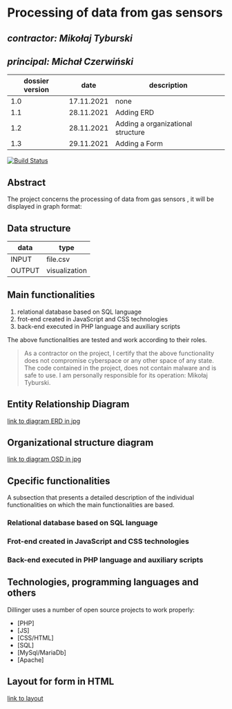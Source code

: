 #  Processing of data from gas sensors 

## _contractor: Mikołaj Tyburski_
## _principal: Michał Czerwiński_


| dossier version | date | description |
| ------ | ------ | ------ |
| 1.0 | 17.11.2021 |  none |
| 1.1 | 28.11.2021 |  Adding ERD |
| 1.2 | 28.11.2021 |  Adding a organizational structure |
| 1.3 | 29.11.2021 |  Adding a Form |

[![Build Status](https://travis-ci.org/joemccann/dillinger.svg?branch=master)](https://travis-ci.org/joemccann/dillinger)

## Abstract 
The project concerns the processing of data from gas sensors , it will be displayed in graph format: 


## Data structure

| data | type |
| ------ | ------ |
| INPUT | file.csv |
| OUTPUT | visualization |

## Main functionalities

1. relational database based on SQL language
1. frot-end created in JavaScript and CSS technologies
1. back-end executed in PHP language and auxiliary scripts

The above functionalities are tested and work according to their roles.

> As a contractor on the project, I certify that the above functionality 
> does not compromise cyberspace or any other space of any state. 
> The code contained in the project, does not contain malware and is safe to use. 
> I am personally responsible for its operation: Mikołaj Tyburski.

## Entity Relationship Diagram

[link to diagram ERD in jpg][erd]

## Organizational structure diagram

[link to diagram OSD in jpg][osd]



## Cpecific functionalities

A subsection that presents a detailed description of the individual functionalities on which the main functionalities are based.

### Relational database based on SQL language

### Frot-end created in JavaScript and CSS technologies

### Back-end executed in PHP language and auxiliary scripts

## Technologies, programming languages and others

Dillinger uses a number of open source projects to work properly:

- [PHP]
- [JS]
- [CSS/HTML]
- [SQL]
- [MySql/MariaDb]
- [Apache]


## Layout for form in HTML

[link to layout][form]

  [erd]: <https://github.com/Michal3456/3bi4/blob/main/20/sprites/diagram.png>
 
  [osd]: <https://github.com/Michal3456/3bi4/blob/main/20/sprites/org.png>
  [form]: <https://github.com/Michal3456/3bi4/blob/main/20/sprites/form.PNG>
